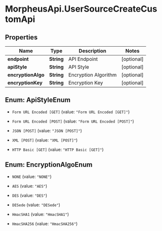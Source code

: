 # MorpheusApi.UserSourceCreateCustomApi

## Properties

Name | Type | Description | Notes
------------ | ------------- | ------------- | -------------
**endpoint** | **String** | API Endpoint | [optional] 
**apiStyle** | **String** | API Style | [optional] 
**encryptionAlgo** | **String** | Encryption Algorithm | [optional] 
**encryptionKey** | **String** | Encryption Key | [optional] 



## Enum: ApiStyleEnum


* `Form URL Encoded [GET]` (value: `"Form URL Encoded [GET]"`)

* `Form URL Encoded [POST]` (value: `"Form URL Encoded [POST]"`)

* `JSON [POST]` (value: `"JSON [POST]"`)

* `XML [POST]` (value: `"XML [POST]"`)

* `HTTP Basic [GET]` (value: `"HTTP Basic [GET]"`)





## Enum: EncryptionAlgoEnum


* `NONE` (value: `"NONE"`)

* `AES` (value: `"AES"`)

* `DES` (value: `"DES"`)

* `DESede` (value: `"DESede"`)

* `HmacSHA1` (value: `"HmacSHA1"`)

* `HmacSHA256` (value: `"HmacSHA256"`)




